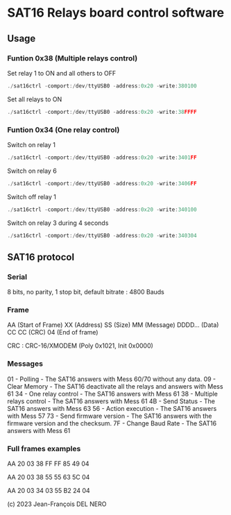 # SAT16 Relays board control software

## Usage

### Funtion 0x38 (Multiple relays control)

Set relay 1 to ON and all others to OFF

```c
./sat16ctrl -comport:/dev/ttyUSB0 -address:0x20 -write:380100
```

Set all relays to ON

```c
./sat16ctrl -comport:/dev/ttyUSB0 -address:0x20 -write:38FFFF
```

### Funtion 0x34 (One relay control)

Switch on relay 1

```c
./sat16ctrl -comport:/dev/ttyUSB0 -address:0x20 -write:3401FF
```

Switch on relay 6

```c
./sat16ctrl -comport:/dev/ttyUSB0 -address:0x20 -write:3406FF
```

Switch off relay 1

```c
./sat16ctrl -comport:/dev/ttyUSB0 -address:0x20 -write:340100
```

Switch on relay 3 during 4 seconds

```c
./sat16ctrl -comport:/dev/ttyUSB0 -address:0x20 -write:340304
```

## SAT16 protocol

### Serial

8 bits, no parity, 1 stop bit, default bitrate : 4800 Bauds

### Frame

AA (Start of Frame) XX (Address) SS (Size) MM (Message) DDDD... (Data) CC CC (CRC) 04 (End of frame)

CRC : CRC-16/XMODEM (Poly 0x1021, Init 0x0000)

### Messages

01 - Polling - The SAT16 answers with Mess 60/70 without any data.
09 - Clear Memory - The SAT16 deactivate all the relays and answers with Mess 61
34 - One relay control - The SAT16 answers with Mess 61
38 - Multiple relays control - The SAT16 answers with Mess 61
4B - Send Status - The SAT16 answers with Mess 63
56 - Action execution - The SAT16 answers with Mess 57
73 - Send firmware version - The SAT16 answers with the firmware version and the checksum.
7F - Change Baud Rate - The SAT16 answers with Mess 61

### Full frames examples

AA 20 03 38 FF FF 85 49 04

AA 20 03 38 55 55 63 5C 04

AA 20 03 34 03 55 B2 24 04

(c) 2023 Jean-François DEL NERO
